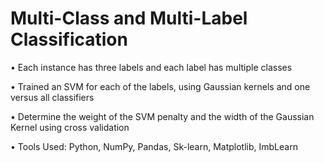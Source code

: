 # Multi-Class and Multi-Label Classification

•	Each instance has three labels and each label has multiple classes 

•	Trained an SVM for each of the labels, using Gaussian kernels and one versus all classifiers

•	Determine the weight of the SVM penalty and the width of the Gaussian Kernel using cross validation 

• Tools Used: Python, NumPy, Pandas, Sk-learn, Matplotlib, ImbLearn
